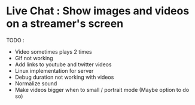 # Live Chat : Show images and videos on a streamer's screen

TODO : 
  - Video sometimes plays 2 times
  - Gif not working
  - Add links to youtube and twitter videos
  - Linux implementation for server
  - Debug duration not working with videos
  - Normalize sound 
  - Make videos bigger when to small / portrait mode (Maybe option to do so)
